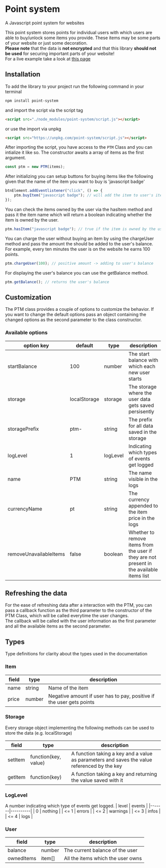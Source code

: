 # Point system

A Javascript point system for websites

This point system stores points for individual users with which users are able to buy/unlock some items you provide. These items may be some parts of your website or just some decoration.  
**Please note** that the data is **not encrypted** and that this library **should not be used** for securing important parts of your website!  
For a live example take a look at [this page](https://dealcraft.github.io/point-system)

## Installation

To add the library to your project run the following command in your terminal

```bash
npm install point-system
```

and import the script via the script tag

```html
<script src="./node_modules/point-system/script.js"></script>
```

or use the import via unpkg

```html
<script src="https://unpkg.com/point-system/script.js"></script>
```

After importing the script, you have access to the `PTM` Class and you can intialize it like so. The constructor awaits a array of items as the first argument.

```javascript
const ptm = new PTM(items);
```

After initializing you can setup buttons for buying items like the following given that the name of the item you want to buy is 'javascript badge'

```javascript
btnElement.addEventlistener("click", () => {
	ptm.buyItem("javascript badge"); // will add the item to user's items and charge the user accordingly, only possible if user's balance is sufficient
});
```

You can check the items owned by the user via the hasItem method and pass it the item name which will return a boolean indicating whether the item is owned by the user.

```javascript
ptm.hasItem("javascript badge"); // true if the item is owned by the user
```

You can charge the user without buying an item by using the chargeUser method and pass the amount the should be added to the user's balance. For example, every ten minutes the user is on the website he earns 100 points.

```javascript
ptm.chargeUser(100); // positive amount -> adding to user's balance
```

For displaying the user's balance you can use the getBalance method.

```javascript
ptm.getBalance(); // returns the user's balance
```

## Customization

The PTM class provides a couple of options to customize the behavior. If you want to change the default options pass an object containing the changed options as the second parameter to the class constructor.

### Available options

| option key             | default      | type     | description                                                                               |
| ---------------------- | ------------ | -------- | ----------------------------------------------------------------------------------------- |
| startBalance           | 100          | number   | The start balance with which each new user starts                                         |
| storage                | localStorage | storage  | The storage where the user data gets saved persisently                                    |
| storagePrefix          | ptm-         | string   | The prefix for all data saved in the storage                                              |
| logLevel               | 1            | logLevel | Indicating which types of events get logged                                               |
| name                   | PTM          | string   | The name visible in the logs                                                              |
| currencyName           | pt           | string   | The currency appended to the item price in the logs                                       |
| removeUnavailableItems | false        | boolean  | Whether to remove items from the user if they are not present in the available items list |

## Refreshing the data

For the ease of refreshing data after a interaction with the PTM, you can pass a callback function as the third parameter to the constructor of the PTM Class, which will be called everytime the user changes.  
The callback will be called with the user information as the first parameter and all the available items as the second parameter.

## Types

Type definitions for clarity about the types used in the documentation

### Item

| field | type   | description                                                          |
| ----- | ------ | -------------------------------------------------------------------- |
| name  | string | Name of the item                                                     |
| price | number | Negative amount if user has to pay, positive if the user gets points |

### Storage

Every storage object implementing the following methods can be used to store the data (e.g. localStorage)

| field   | type                 | description                                                                                 |
| ------- | -------------------- | ------------------------------------------------------------------------------------------- |
| setItem | function(key, value) | A function taking a key and a value as parameters and saves the value referenced by the key |
| getItem | function(key)        | A function taking a key and returning the value saved with it                               |

### LogLevel

A number indicating which type of events get logged.
| level | events |
|-------|----------|
| 0 | nothing |
| <= 1 | errors |
| <= 2 | warnings |
| <= 3 | infos |
| <= 4 | logs |

### User

| field      | type   | description                       |
|------------|--------|-----------------------------------|
| balance    | number | The current balance of the user   |
| ownedItems | item[] | All the items which the user owns |